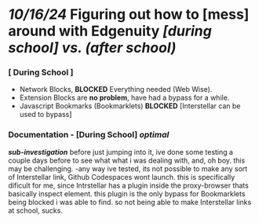 # *10/16/24* Figuring out how to [mess] around with Edgenuity *[during school] vs. (after school)*
### [ During School ]
- Network Blocks, **BLOCKED** Everything needed (Web Wise).
- Extension Blocks are **no problem**, have had a bypass for a while.
- Javascript Bookmarks (Bookmarklets) **BLOCKED** [Interstellar can be used to bypass]

### Documentation - [During School] *optimal*

***sub-investigation*** 
  before just jumping into it, ive done some testing a couple days before to see what what i was dealing with, and, oh boy. this may be challenging.
  -any way ive tested, its not possible to make any sort of Interstellar link, Github Codespaces wont launch.
  this is specifically dificult for me, since Intrstellar has a plugin inside the proxy-browser thats basically inspect element.
  this plugin is the only bypass for Bookmarklets being blocked i was able to find. so not being able to make Interstellar links at school, sucks.
